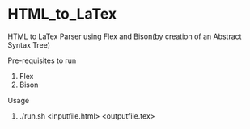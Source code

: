 # HTML_to_LaTex

HTML to LaTex Parser using Flex and Bison(by creation of an Abstract Syntax Tree)

Pre-requisites to run 
1) Flex
2) Bison

Usage
1) ./run.sh <inputfile.html> <outputfile.tex>
